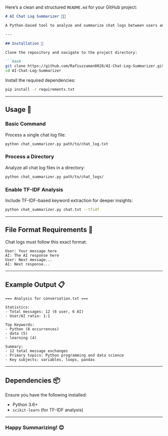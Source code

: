 Here’s a clean and structured `README.md` for your GitHub project:

````markdown
# AI Chat Log Summarizer 🧠💬

A Python-based tool to analyze and summarize chat logs between users and AI. This script provides detailed statistics, key insights, and keyword analysis, making it easier to understand the essence of your conversations.

---

## Installation 🔧

Clone the repository and navigate to the project directory:

```bash
git clone https://github.com/Rafiuzzaman0028/AI-Chat-Log-Summarizer.git
cd AI-Chat-Log-Summarizer
````

Install the required dependencies:

```bash
pip install -r requirements.txt
```

---

## Usage 🚀

### Basic Command

Process a single chat log file:

```bash
python chat_summarizer.py path/to/chat_log.txt
```

### Process a Directory

Analyze all chat log files in a directory:

```bash
python chat_summarizer.py path/to/chat_logs/
```

### Enable TF-IDF Analysis

Include TF-IDF-based keyword extraction for deeper insights:

```bash
python chat_summarizer.py chat.txt --tfidf
```

---

## File Format Requirements 📄

Chat logs must follow this exact format:

```
User: Your message here
AI: The AI response here
User: Next message...
AI: Next response...
```

---

## Example Output 📋

```
=== Analysis for conversation.txt ===

Statistics:
- Total messages: 12 (6 user, 6 AI)
- User/AI ratio: 1:1

Top Keywords:
- Python (8 occurrences)
- data (5)
- learning (4)

Summary:
- 12 total message exchanges
- Primary topics: Python programming and data science
- Key subjects: variables, loops, pandas
```

---


## Dependencies 📦

Ensure you have the following installed:

* Python 3.6+
* `scikit-learn` (for TF-IDF analysis)

---



### Happy Summarizing! 😊

```
```
